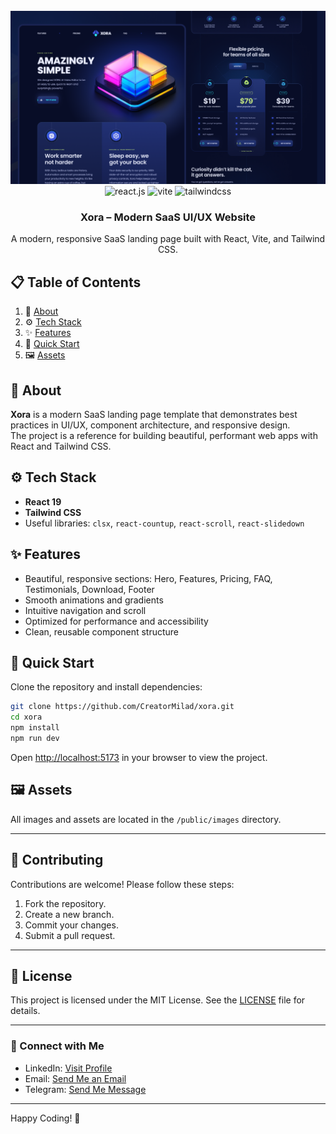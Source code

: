 <div align="center">
  <br />
      <img src="public/images/readme-banner.png" alt="Project Banner">
  <br />

  <div>
    <img src="https://img.shields.io/badge/-React_JS-black?style=for-the-badge&logoColor=white&logo=react&color=61DAFB" alt="react.js" />
    <img src="https://img.shields.io/badge/-Vite-black?style=for-the-badge&logoColor=white&logo=vite&color=646CFF" alt="vite" />
    <img src="https://img.shields.io/badge/-Tailwind_CSS-black?style=for-the-badge&logoColor=white&logo=tailwindcss&color=06B6D4" alt="tailwindcss" />
  </div>

<h3 align="center">Xora – Modern SaaS UI/UX Website</h3>

   <div align="center">
     A modern, responsive SaaS landing page built with React, Vite, and Tailwind CSS. <br />
    </div>
</div>

## 📋 Table of Contents

1. 🚀 [About](#about)
2. ⚙️ [Tech Stack](#tech-stack)
3. ✨ [Features](#features)
4. 🏁 [Quick Start](#quick-start)
5. 🖼️ [Assets](#assets)

## 🚀 About

**Xora** is a modern SaaS landing page template that demonstrates best practices in UI/UX, component architecture, and responsive design. <br />
The project is a reference for building beautiful, performant web apps with React and Tailwind CSS.

## ⚙️ Tech Stack

- **React 19**
- **Tailwind CSS**
- Useful libraries: `clsx`, `react-countup`, `react-scroll`, `react-slidedown`

## ✨ Features

- Beautiful, responsive sections: Hero, Features, Pricing, FAQ, Testimonials, Download, Footer
- Smooth animations and gradients
- Intuitive navigation and scroll
- Optimized for performance and accessibility
- Clean, reusable component structure

## 🏁 Quick Start

Clone the repository and install dependencies:

```bash
git clone https://github.com/CreatorMilad/xora.git
cd xora
npm install
npm run dev
```

Open [http://localhost:5173](http://localhost:5173) in your browser to view the project.

## 🖼️ Assets

All images and assets are located in the `/public/images` directory.

---

## 🤝 Contributing

Contributions are welcome! Please follow these steps:
1. Fork the repository.
2. Create a new branch.
3. Commit your changes.
4. Submit a pull request.

---

## 📜 License

This project is licensed under the MIT License. See the [LICENSE](LICENSE) file for details.


---

### 🔗 Connect with Me
<!-- - GitHub: [Visit Profile](https://github.com/erfansafarzad7) -->
- LinkedIn: [Visit Profile](https://linkedin.com/in/erfansafarzad7)
- Email: [Send Me an Email](mailto:erfansafarzad7@gmail.com)
- Telegram: [Send Me Message](https://t.me/erfansafarzad7)

---

Happy Coding! 🎉
